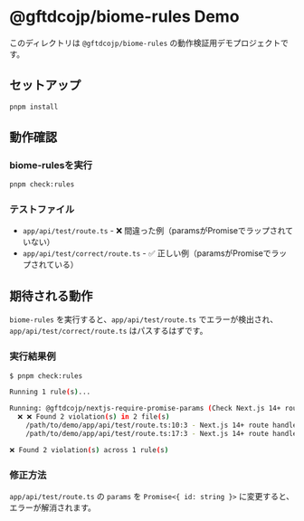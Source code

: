 # @gftdcojp/biome-rules Demo

このディレクトリは `@gftdcojp/biome-rules` の動作検証用デモプロジェクトです。

## セットアップ

```bash
pnpm install
```

## 動作確認

### biome-rulesを実行

```bash
pnpm check:rules
```

### テストファイル

- `app/api/test/route.ts` - ❌ 間違った例（paramsがPromiseでラップされていない）
- `app/api/test/correct/route.ts` - ✅ 正しい例（paramsがPromiseでラップされている）

## 期待される動作

`biome-rules` を実行すると、`app/api/test/route.ts` でエラーが検出され、`app/api/test/correct/route.ts` はパスするはずです。

### 実行結果例

```bash
$ pnpm check:rules

Running 1 rule(s)...

Running: @gftdcojp/nextjs-require-promise-params (Check Next.js 14+ route handler params must be Promise<{ ... }>)...
  ❌ ❌ Found 2 violation(s) in 2 file(s)
    /path/to/demo/app/api/test/route.ts:10:3 - Next.js 14+ route handler "GET" params must be Promise<{ ... }>. Found: { id: string; }
    /path/to/demo/app/api/test/route.ts:17:3 - Next.js 14+ route handler "POST" params must be Promise<{ ... }>. Found: { id: string; }

❌ Found 2 violation(s) across 1 rule(s)
```

### 修正方法

`app/api/test/route.ts` の `params` を `Promise<{ id: string }>` に変更すると、エラーが解消されます。

